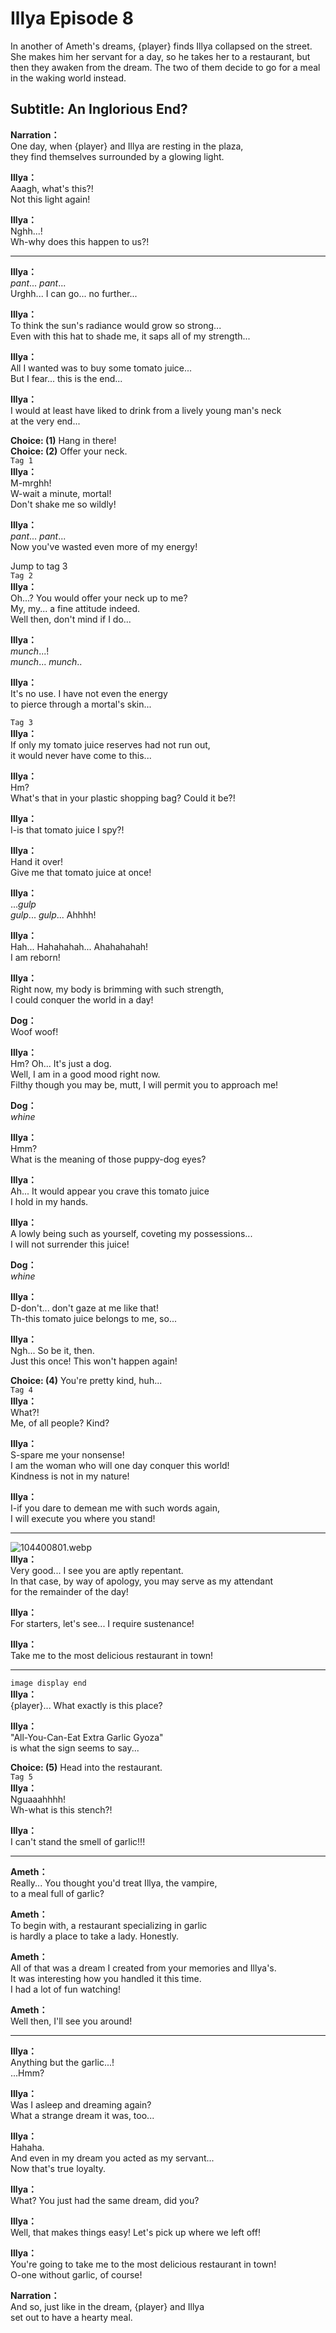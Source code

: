 # Illya Episode 8
In another of Ameth's dreams, {player} finds Illya collapsed on the street. She makes him her servant for a day, so he takes her to a restaurant, but then they awaken from the dream. The two of them decide to go for a meal in the waking world instead.
  
## Subtitle: An Inglorious End?
  
**Narration：**  
One day, when {player} and Illya are resting in the plaza,  
they find themselves surrounded by a glowing light.  
  
**Illya：**  
Aaagh, what's this?!  
Not this light again!  
  
**Illya：**  
Nghh...!  
Wh-why does this happen to us?!  
  

---  
  
**Illya：**  
*pant*... *pant*...  
Urghh... I can go... no further...  
  
**Illya：**  
To think the sun's radiance would grow so strong...  
Even with this hat to shade me, it saps all of my strength...  
  
**Illya：**  
All I wanted was to buy some tomato juice...  
But I fear... this is the end...  
  
**Illya：**  
I would at least have liked to drink from a lively young man's neck  
at the very end...  
  
**Choice: (1)**  Hang in there!  
**Choice: (2)**  Offer your neck.  
`Tag 1`  
**Illya：**  
M-mrghh!  
W-wait a minute, mortal!  
Don't shake me so wildly!  
  
**Illya：**  
*pant*... *pant*...  
Now you've wasted even more of my energy!  
  
Jump to tag 3  
`Tag 2`  
**Illya：**  
Oh...? You would offer your neck up to me?  
My, my... a fine attitude indeed.  
Well then, don't mind if I do...  
  
**Illya：**  
*munch*...!  
 *munch*... *munch*..  
  
**Illya：**  
It's no use. I have not even the energy  
to pierce through a mortal's skin...  
  
`Tag 3`  
**Illya：**  
If only my tomato juice reserves had not run out,  
it would never have come to this...  
  
**Illya：**  
Hm?  
What's that in your plastic shopping bag? Could it be?!  
  
**Illya：**  
I-is that tomato juice I spy?!  
  
**Illya：**  
Hand it over!  
Give me that tomato juice at once!  
  
**Illya：**  
...*gulp*  
*gulp*... *gulp*... Ahhhh!  
  
**Illya：**  
Hah... Hahahahah... Ahahahahah!  
I am reborn!  
  
**Illya：**  
Right now, my body is brimming with such strength,  
I could conquer the world in a day!  
  
**Dog：**  
Woof woof!  
  
**Illya：**  
Hm? Oh... It's just a dog.  
Well, I am in a good mood right now.  
Filthy though you may be, mutt, I will permit you to approach me!  
  
**Dog：**  
*whine*  
  
**Illya：**  
Hmm?  
What is the meaning of those puppy-dog eyes?  
  
**Illya：**  
Ah... It would appear you crave this tomato juice  
I hold in my hands.  
  
**Illya：**  
A lowly being such as yourself, coveting my possessions...  
I will not surrender this juice!  
  
**Dog：**  
*whine*  
  
**Illya：**  
D-don't... don't gaze at me like that!  
Th-this tomato juice belongs to me, so...  
  
**Illya：**  
Ngh... So be it, then.  
Just this once! This won't happen again!  
  
**Choice: (4)**  You're pretty kind, huh...  
`Tag 4`  
**Illya：**  
What?!  
Me, of all people? Kind?  
  
**Illya：**  
S-spare me your nonsense!  
I am the woman who will one day conquer this world!  
Kindness is not in my nature!  
  
**Illya：**  
I-if you dare to demean me with such words again,  
I will execute you where you stand!  
  

---  
  
![104400801.webp](https://redive.estertion.win/card/story/104400801.webp)  
**Illya：**  
Very good... I see you are aptly repentant.  
In that case, by way of apology, you may serve as my attendant  
for the remainder of the day!  
  
**Illya：**  
For starters, let's see... I require sustenance!  
  
**Illya：**  
Take me to the most delicious restaurant in town!  
  

---  
  
`image display end`  
**Illya：**  
{player}... What exactly is this place?  
  
**Illya：**  
\"All-You-Can-Eat Extra Garlic Gyoza\"  
is what the sign seems to say...  
  
**Choice: (5)**  Head into the restaurant.  
`Tag 5`  
**Illya：**  
Nguaaahhhh!  
Wh-what is this stench?!  
  
**Illya：**  
I can't stand the smell of garlic!!!  
  

---  
  
**Ameth：**  
Really... You thought you'd treat Illya, the vampire,  
to a meal full of garlic?  
  
**Ameth：**  
To begin with, a restaurant specializing in garlic  
is hardly a place to take a lady. Honestly.  
  
**Ameth：**  
All of that was a dream I created from your memories and Illya's.  
It was interesting how you handled it this time.  
I had a lot of fun watching!  
  
**Ameth：**  
Well then, I'll see you around!  
  

---  
  
**Illya：**  
Anything but the garlic...!  
...Hmm?  
  
**Illya：**  
Was I asleep and dreaming again?  
What a strange dream it was, too...  
  
**Illya：**  
Hahaha.  
And even in my dream you acted as my servant...  
Now that's true loyalty.  
  
**Illya：**  
What? You just had the same dream, did you?  
  
**Illya：**  
Well, that makes things easy! Let's pick up where we left off!  
  
**Illya：**  
You're going to take me to the most delicious restaurant in town!  
O-one without garlic, of course!  
  
**Narration：**  
And so, just like in the dream, {player} and Illya  
set out to have a hearty meal.  
